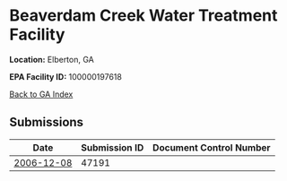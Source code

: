 # Beaverdam Creek Water Treatment Facility

**Location:** Elberton, GA

**EPA Facility ID:** 100000197618

[Back to GA Index](../../index.md)

## Submissions

| Date | Submission ID | Document Control Number |
|------|--------------|-------------------------|
| [2006-12-08](submissions/47191.md) | 47191 |  |
